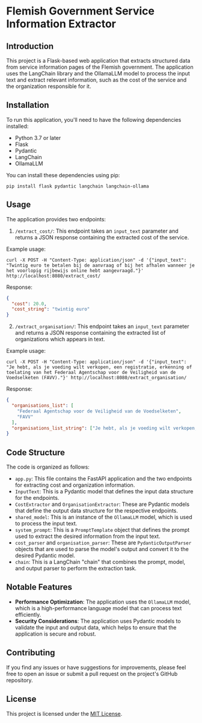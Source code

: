 # Flemish Government Service Information Extractor

## Introduction
This project is a Flask-based web application that extracts structured data from service information pages of the Flemish government. The application uses the LangChain library and the OllamaLLM model to process the input text and extract relevant information, such as the cost of the service and the organization responsible for it.

## Installation
To run this application, you'll need to have the following dependencies installed:

- Python 3.7 or later
- Flask
- Pydantic
- LangChain
- OllamaLLM

You can install these dependencies using pip:

```
pip install flask pydantic langchain langchain-ollama
```

## Usage
The application provides two endpoints:

1. `/extract_cost/`: This endpoint takes an `input_text` parameter and returns a JSON response containing the extracted cost of the service.

Example usage:

```
curl -X POST -H "Content-Type: application/json" -d '{"input_text": "Twintig euro te betalen bij de aanvraag of bij het afhalen wanneer je het voorlopig rijbewijs online hebt aangevraagd."}' http://localhost:8080/extract_cost/
```

Response:
```json
{
  "cost": 20.0,
  "cost_string": "twintig euro"
}
```

2. `/extract_organisation/`: This endpoint takes an `input_text` parameter and returns a JSON response containing the extracted list of organizations which appears in text.

Example usage:

```
curl -X POST -H "Content-Type: application/json" -d '{"input_text": "Je hebt, als je voeding wilt verkopen, een registratie, erkenning of toelating van het Federaal Agentschap voor de Veiligheid van de Voedselketen (FAVV)."}' http://localhost:8080/extract_organisation/
```

Response:
```json
{
  "organisations_list": [
    "Federaal Agentschap voor de Veiligheid van de Voedselketen",
    "FAVV"
  ],
  "organisations_list_string": ["Je hebt, als je voeding wilt verkopen, een registratie, erkenning of toelating van het Federaal Agentschap voor de Veiligheid van de Voedselketen (FAVV)."]
}
```

## Code Structure
The code is organized as follows:

- `app.py`: This file contains the FastAPI application and the two endpoints for extracting cost and organization information.
- `InputText`: This is a Pydantic model that defines the input data structure for the endpoints.
- `CostExtractor` and `OrganisationExtractor`: These are Pydantic models that define the output data structure for the respective endpoints.
- `shared_model`: This is an instance of the `OllamaLLM` model, which is used to process the input text.
- `system_prompt`: This is a `PromptTemplate` object that defines the prompt used to extract the desired information from the input text.
- `cost_parser` and `organisation_parser`: These are `PydanticOutputParser` objects that are used to parse the model's output and convert it to the desired Pydantic model.
- `chain`: This is a LangChain "chain" that combines the prompt, model, and output parser to perform the extraction task.

## Notable Features
- **Performance Optimization**: The application uses the `OllamaLLM` model, which is a high-performance language model that can process text efficiently.
- **Security Considerations**: The application uses Pydantic models to validate the input and output data, which helps to ensure that the application is secure and robust.

## Contributing
If you find any issues or have suggestions for improvements, please feel free to open an issue or submit a pull request on the project's GitHub repository.

## License
This project is licensed under the [MIT License](LICENSE).
